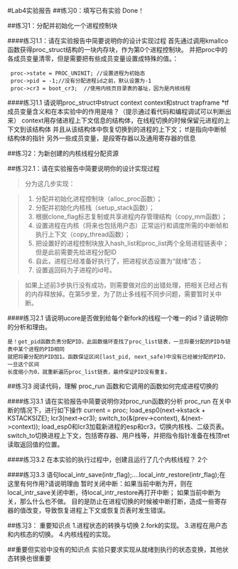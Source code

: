#Lab4实验报告
##练习0：填写已有实验
	Done！
	
##练习1：分配并初始化一个进程控制块

####练习1.1：请在实验报告中简要说明你的设计实现过程
	首先通过调用kmallco函数获得proc_struct结构的一块内存块，作为第0个进程控制块。
	并把proc中的各成员变量清零，但是需要把有些成员变量设置成特殊的值。：
	
	 proc->state = PROC_UNINIT; //设置进程为初始态
     proc->pid = -1;//没有分配进程id之前，默认设置为-1
     proc->cr3 = boot_cr3;  //使用内核页目录表的基址，因为是内核线程
	 
####练习1.1 请说明proc_struct中struct context context和struct trapframe *tf成员变量含义和在本实验中的作用是啥？（提示通过看代码和编程调试可以判断出来）
	context用存储进程上下文信息的结构体，在线程切换的时候保留元进程的上下文到该结构体
	并且从该结构体中恢复切换到的进程的上下文；
	tf是指向中断帧结构体的指针
	另外一些成员变量，是段寄存器以及通用寄存器的信息
	
##练习2：为新创建的内核线程分配资源

##练习2.1：请在实验报告中简要说明你的设计实现过程

>分为这几步实现：

>1. 分配并初始化进程控制块（alloc_proc函数）；
>2. 分配并初始化内核栈（setup_stack函数）；
>3. 根据clone_flag标志复制或共享进程内存管理结构（copy_mm函数）；
>4. 设置进程在内核（将来也包括用户态）正常运行和调度所需的中断帧和执行上下文（copy_thread函数）；
>5. 把设置好的进程控制块放入hash_list和proc_list两个全局进程链表中；但是此前需要先给进程分配ID
>6. 自此，进程已经准备好执行了，把进程状态设置为“就绪”态；
>7. 设置返回码为子进程的id号。

>如果上述前3步执行没有成功，则需要做对应的出错处理，把相关已经占有的内存释放掉。在第5步里，为了防止多线程不同步问题，需要暂时关中断。

####练习2.1 请说明ucore是否做到给每个新fork的线程一个唯一的id？请说明你的分析和理由。
	
	是！get_pid函数负责分配PID，此函数循环查找了proc_list链表，一旦将要分配的PID与链表中某个进程的PID相同
	就把将要分配的PID加1。函数保证区间[last_pid, next_safe)中没有已经被分配的PID，一旦这个区间
	长度缩小为0，就重新遍历proc_list链表，最终保证PID没有重复。

##练习3 阅读代码，理解 proc_run 函数和它调用的函数如何完成进程切换的
	
####练习3.1 请在实验报告中简要说明你对proc_run函数的分析
	proc_run 在关中断的情况下，进行如下操作
	current = proc;
    load_esp0(next->kstack + KSTACKSIZE);
    lcr3(next->cr3);
    switch_to(&(prev->context), &(next->context));
	load_esp0和lcr3加载新进程的esp和cr3，切换内核栈、二级页表。
	switch_to切换进程上下文，包括寄存器、用户栈等，并把指令指针准备在栈顶ret读取返回值的位置。

####练习3.2 在本实验的执行过程中，创建且运行了几个内核线程？
	2个

####练习3.3 语句local_intr_save(intr_flag);....local_intr_restore(intr_flag);在这里有何作用?请说明理由
	暂时关闭中断：如果当前中断为开，则在local_intr_save关闭中断，待local_intr_restore再打开中断；
	如果当前中断为关，那么什么也不做。
	目的是防止在进程切换的时候被中断打断，造成一些寄存器的值改变，导致恢复进程上下文或恢复页表时发生错误。

##练习3： 重要知识点
	1.进程状态的转换与切换
	2.fork的实现。 
	3.进程在用户态和内核态的切换。 
	4.内核线程的实现。
	
##重要但实验中没有的知识点
	实验只要求实现从就绪到执行的状态变换，其他状态转换也很重要
